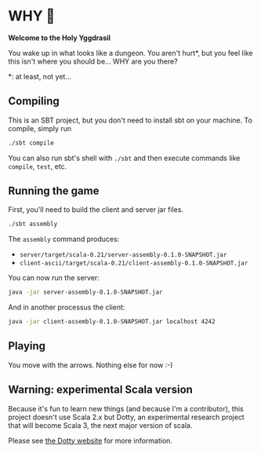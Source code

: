 # WHY 🌳
**Welcome to the Holy Yggdrasil**

You wake up in what looks like a dungeon.
You aren't hurt\*, but you feel like this isn't where you should be...
WHY are you there?

\*: at least, not yet...


## Compiling
This is an SBT project, but you don't need to install sbt on your machine.
To compile, simply run
```bash
./sbt compile
```

You can also run sbt's shell with `./sbt` and then execute commands like
`compile`, `test`, etc.

## Running the game
First, you'll need to build the client and server jar files.
```bash
./sbt assembly
```
The `assembly` command produces:
- `server/target/scala-0.21/server-assembly-0.1.0-SNAPSHOT.jar`
- `client-ascii/target/scala-0.21/client-assembly-0.1.0-SNAPSHOT.jar`

You can now run the server:
```bash
java -jar server-assembly-0.1.0-SNAPSHOT.jar
```

And in another processus the client:
```bash
java -jar client-assembly-0.1.0-SNAPSHOT.jar localhost 4242
```

## Playing
You move with the arrows.
Nothing else for now :-)

## Warning: experimental Scala version
Because it's fun to learn new things (and because I'm a contributor),
this project doesn't use Scala 2.x but Dotty, an experimental research project
that will become Scala 3, the next major version of scala.

Please see [the Dotty website](https://dotty.epfl.ch) for more information.
